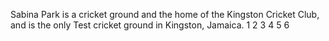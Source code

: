 
Sabina Park is a cricket ground and the home of the Kingston Cricket Club, and is the only Test cricket ground in Kingston, Jamaica.
1
2
3
4
5
6
